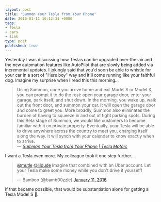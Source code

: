 ```yaml
---
layout: post
title: "Summon Your Tesla from Your Phone"
date: 2016-01-11 10:12:31 +0000
tags:
- Tesla
- cars
- link
type: post
published: true
---
```

Yesterday I was discussing how Teslas can be upgraded over-the-air and the new automation features like AutoPilot that are slowly being added via incremental updates.  I jokingly said that you'd soon be able to whistle for your car in a sort of "Here boy" way and it'll come running like your faithful dog.  Imagine my surprise when I read this this morning...

> Using Summon, once you arrive home and exit Model S or Model X, you can prompt it to do the rest: open your garage door, enter your garage, park itself, and shut down. In the morning, you wake up, walk out the front door, and summon your car. It will open the garage door and come to greet you. More broadly, Summon also eliminates the burden of having to squeeze in and out of tight parking spots. During this Beta stage of Summon, we would like customers to become familiar with it on private property. Eventually, your Tesla will be able to drive anywhere across the country to meet you, charging itself along the way. It will synch with your calendar to know exactly when to arrive.  
> — <cite>[Summon Your Tesla from Your Phone | Tesla Motors](https://www.teslamotors.com/blog/summon-your-tesla-your-phone)</cite>

I want a Tesla even more.  My colleague took it one step further...

<blockquote class="twitter-tweet tw-align-center" data-conversation="none" lang="en"><p lang="en" dir="ltr"><a href="https://twitter.com/mutle">@mutle</a> <a href="https://twitter.com/lildude">@lildude</a> Imagine that combined with an Uber account. Let your Tesla make some money while you don&#39;t drive it yourself!</p>&mdash; Bamboo (@bamb00zzle) <a href="https://twitter.com/bamb00zzle/status/686472653293662208">January 11, 2016</a></blockquote>
<script async src="//platform.twitter.com/widgets.js" charset="utf-8"></script>

If that became possible, that would be substantiation alone for getting a Tesla Model S 😬.
